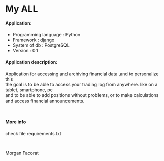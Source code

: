 <h1>My ALL</h1>
<h4>Application:</h4>
<ul>
<li>Programming language : Python </li>
<li>Framework : django </li>
<li>System of db : PostgreSQL </li>
<li>Version : 0.1 </li>
</ul>
<h4> Application description:</h4>
<p>Application for accessing and archiving financial data ,and to personalize this <br> the goal is to be able to access your trading log from anywhere. like on a tablet, smartphone, pc <br>and to be able to add positions without problems, or to make calculations and access financial announcements.      </p>
<br>
<h4>More info</h4>
<p>check file requirements.txt</p>
<br>
<p>Morgan Facorat</p>


